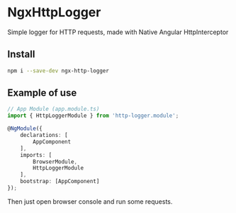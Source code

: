 # NgxHttpLogger

Simple logger for HTTP requests, made with Native Angular HttpInterceptor


## Install


```sh
npm i --save-dev ngx-http-logger
```

## Example of use
```ts
// App Module (app.module.ts)
import { HttpLoggerModule } from 'http-logger.module';

@NgModule({
	declarations: [
		AppComponent
	],
	imports: [
		BrowserModule,
		HttpLoggerModule
	],
	bootstrap: [AppComponent]
});
```
Then just open browser console and run some requests.

